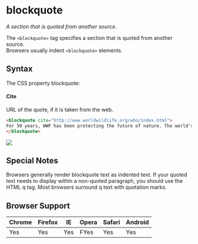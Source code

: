 # blockquote

*A section that is quoted from another source.*  

The `<blockquote>` tag specifies a section that is quoted from another source.  
Browsers usually indent `<blockquote>` elements.  

## Syntax  

The CSS property blockquote:  

#### Cite

URL of the quote, if it is taken from the web.  

```html
<blockquote cite="http://www.worldwildlife.org/who/index.html">
For 50 years, WWF has been protecting the future of nature. The world's leading conservation organization, WWF works in 100 countries and is supported by 1.2 million members in the United States and close to 5 million globally.
</blockquote>
```  
![](http://i.imgur.com/4IWRTfI.png)  



## Special Notes

Browsers generally render blockquote text as indented text. If your quoted text needs to display within a non-quoted paragraph, you should use the HTML q tag. Most browsers surround q text with quotation marks.  

## Browser Support   

| Chrome | Firefox  | IE | Opera | Safari | Android |
|---|--|--|----|----|---|
| Yes | Yes | Yes |FYes |Yes |Yes |

